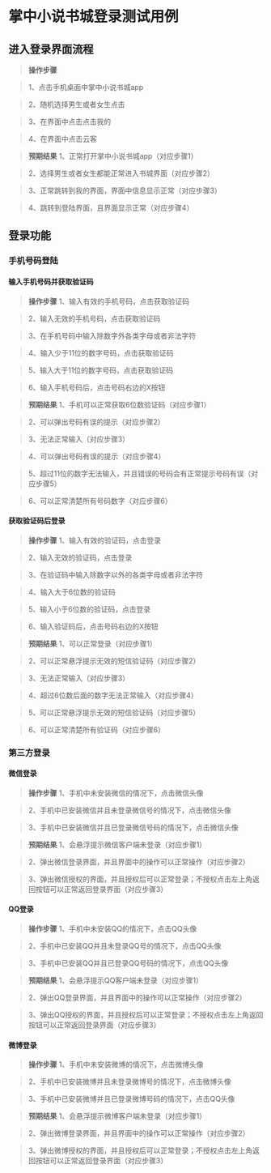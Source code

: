 #          **掌中小说书城登录测试用例**  
##  进入登录界面流程
>  **操作步骤**

> 1、点击手机桌面中掌中小说书城app

> 2、随机选择男生或者女生点击

> 3、在界面中点击点击我的

> 4、在界面中点击云客

>  **预期结果**
> 1、正常打开掌中小说书城app（对应步骤1）

> 2、选择男生或者女生都能正常进入书城界面（对应步骤2）

> 3、正常跳转到我的界面，界面中信息显示正常（对应步骤3）

> 4、跳转到登陆界面，且界面显示正常（对应步骤4）

##    登录功能
### 手机号码登陆
#### 输入手机号码并获取验证码
>  **操作步骤**
> 1、输入有效的手机号码，点击获取验证码

> 2、输入无效的手机号码，点击获取验证码

> 3、在手机号码中输入除数字外各类字母或者非法字符

> 4、输入少于11位的数字号码，点击获取验证码

> 5、输入大于11位的数字号码，点击获取验证码

> 6、输入手机号码后，点击号码右边的X按钮

>  **预期结果**
> 1、手机可以正常获取6位数验证码（对应步骤1）

> 2、可以弹出号码有误的提示（对应步骤2）

> 3、无法正常输入（对应步骤3）

> 4、可以弹出号码有误的提示（对应步骤4）

> 5、超过11位的数字无法输入，并且错误的号码会有正常提示号码有误（对应步骤5）

> 6、可以正常清楚所有号码数字（对应步骤6）

#### 获取验证码后登录
>  **操作步骤**
>1、输入有效的验证码，点击登录

> 2、输入无效的验证码，点击登录

> 3、在验证码中输入除数字以外的各类字母或者非法字符

> 4、输入大于6位数的验证码

> 5、输入小于6位数的验证码，点击登录

> 6、输入验证码后，点击号码右边的X按钮

>  **预期结果**
> 1、可以正常登录（对应步骤1）

> 2、可以正常悬浮提示无效的短信验证码（对应步骤2）

> 3、无法正常输入（对应步骤3）

> 4、超过6位数后面的数字无法正常输入（对应步骤4）

> 5、可以正常悬浮提示无效的短信验证码（对应步骤5）

> 6、可以正常清楚所有验证码（对应步骤6）

### 第三方登录
#### 微信登录
>  **操作步骤**
>1、手机中未安装微信的情况下，点击微信头像

> 2、手机中已安装微信并且未登录微信号的情况下，点击微信头像

> 3、手机中已安装微信并且已登录微信号码的情况下，点击微信头像

>  **预期结果**
>1、会悬浮提示微信客户端未登录（对应步骤1）

> 2、弹出微信登录界面，并且界面中的操作可以正常操作（对应步骤2）

> 3、弹出微信授权的界面，并且授权后可以正常登录；不授权点击左上角返回按钮可以正常返回登录界面（对应步骤3）

#### QQ登录
>  **操作步骤**
> 1、手机中未安装QQ的情况下，点击QQ头像

> 2、手机中已安装QQ并且未登录QQ号的情况下，点击QQ头像

> 3、手机中已安装QQ并且已登录QQ号码的情况下，点击QQ头像

>  **预期结果**
> 1、会悬浮提示QQ客户端未登录（对应步骤1）

> 2、弹出QQ登录界面，并且界面中的操作可以正常操作（对应步骤2）

> 3、弹出QQ授权的界面，并且授权后可以正常登录；不授权点击左上角返回按钮可以正常返回登录界面（对应步骤3）

#### 微博登录
>  **操作步骤**
> 1、手机中未安装微博的情况下，点击微博头像

> 2、手机中已安装微博并且未登录微博号的情况下，点击微博头像

> 3、手机中已安装微博并且已登录微博号码的情况下，点击QQ头像

>  **预期结果**
> 1、会悬浮提示微博客户端未登录（对应步骤1）

> 2、弹出微博登录界面，并且界面中的操作可以正常操作（对应步骤2）

> 3、弹出微博授权的界面，并且授权后可以正常登录；不授权点击左上角返回按钮可以正常返回登录界面（对应步骤3）